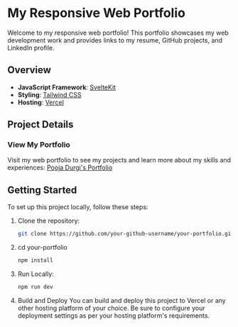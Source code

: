 # My Responsive Web Portfolio

Welcome to my responsive web portfolio! This portfolio showcases my web development work and provides links to my resume, GitHub projects, and LinkedIn profile.

## Overview

- **JavaScript Framework**: [SvelteKit](https://kit.svelte.dev/)
- **Styling**: [Tailwind CSS](https://tailwindcss.com/)
- **Hosting**: [Vercel](https://vercel.com/)

## Project Details

### View My Portfolio
Visit my web portfolio to see my projects and learn more about my skills and experiences: <a href="https://porfolio-pooja-knafx6puo-pdurgis-projects.vercel.app/" target="_blank">Pooja Durgi's Portfolio</a>
## Getting Started

To set up this project locally, follow these steps:

1. Clone the repository:

   ```bash
   git clone https://github.com/your-github-username/your-portfolio.git

2. cd your-portfolio

   ```bash
   npm install
3. Run Locally:
    ```bash
    npm run dev

4. Build and Deploy
You can build and deploy this project to Vercel or any other hosting platform of your choice. Be sure to configure your deployment settings as per your hosting platform's requirements.
